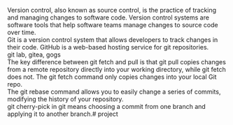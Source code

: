 Version control, also known as source control, is the practice of tracking and managing changes to software code. Version control systems are software tools that help software teams manage changes to source code over time.                                                                                                                                                                                         
Git is a version control system that allows developers to track changes in their code. GitHub is a web-based hosting service for git repositories.                                                     
git lab, gitea, gogs                                                                                                                                                                            
The key difference between git fetch and pull is that git pull copies changes from a remote repository directly into your working directory, while git fetch does not. The git fetch command   only copies changes into your local Git repo.                                                                                                                                                                        
The git rebase command allows you to easily change a series of commits, modifying the history of your repository.                                                                                                                              
git cherry-pick in git means choosing a commit from one branch and applying it to another branch.# project
